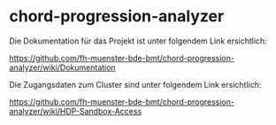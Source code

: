 # chord-progression-analyzer

Die Dokumentation für das Projekt ist unter folgendem Link ersichtlich:

https://github.com/fh-muenster-bde-bmt/chord-progression-analyzer/wiki/Dokumentation

Die Zugangsdaten zum Cluster sind unter folgendem Link ersichtlich:

https://github.com/fh-muenster-bde-bmt/chord-progression-analyzer/wiki/HDP-Sandbox-Access

